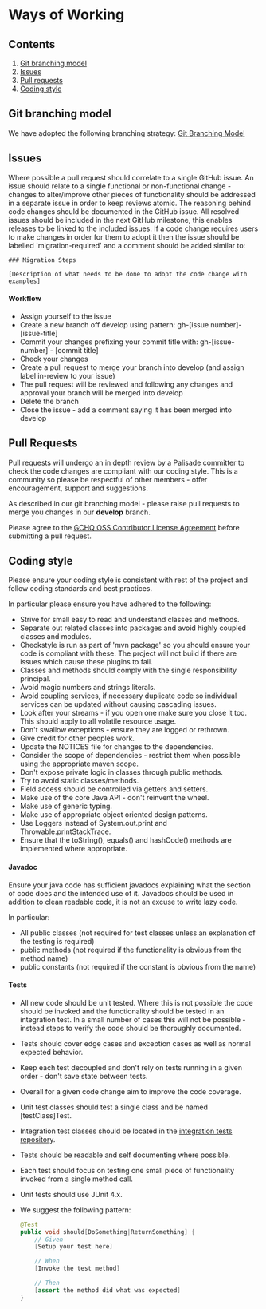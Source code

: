 # Ways of Working

## Contents
1. [Git branching model](#git-branching-model)
1. [Issues](#issues)
1. [Pull requests](#pull-requests)
1. [Coding style](#coding-style)

## Git branching model
We have adopted the following branching strategy: [Git Branching Model](https://nvie.com/files/Git-branching-model.pdf)

## Issues 
Where possible a pull request should correlate to a single GitHub issue. An issue should relate to a single functional or non-functional change - changes to alter/improve other pieces of functionality should be addressed in a separate issue in order to keep reviews atomic.
The reasoning behind code changes should be documented in the GitHub issue. 
All resolved issues should be included in the next GitHub milestone, this enables releases to be linked to the included issues.
If a code change requires users to make changes in order for them to adopt it then the issue should be labelled 'migration-required' and a comment should be added similar to:

```
### Migration Steps

[Description of what needs to be done to adopt the code change with examples]
```

#### Workflow
* Assign yourself to the issue
* Create a new branch off develop using pattern: gh-[issue number]-[issue-title]
* Commit your changes prefixing your commit title with: gh-[issue-number] - [commit title]
* Check your changes
* Create a pull request to merge your branch into develop (and assign label in-review to your issue)
* The pull request will be reviewed and following any changes and approval your branch will be merged into develop
* Delete the branch
* Close the issue - add a comment saying it has been merged into develop

## Pull Requests
Pull requests will undergo an in depth review by a Palisade committer to check the code changes are compliant with our coding style. This is a community so please be respectful of other members - offer encouragement, support and suggestions. 

As described in our git branching model - please raise pull requests to merge you changes in our **develop** branch.

Please agree to the [GCHQ OSS Contributor License Agreement](https://github.com/GovernmentCommunicationsHeadquarters/Gaffer/wiki/GCHQ-OSS-Contributor-License-Agreement-V1.0) before submitting a pull request.

## Coding style
Please ensure your coding style is consistent with rest of the project and follow coding standards and best practices.

In particular please ensure you have adhered to the following:
* Strive for small easy to read and understand classes and methods.
* Separate out related classes into packages and avoid highly coupled classes and modules.
* Checkstyle is run as part of 'mvn package' so you should ensure your code is compliant with these. The project will not build if there are issues which cause these plugins to fail.
* Classes and methods should comply with the single responsibility principal.
* Avoid magic numbers and strings literals.
* Avoid coupling services, if necessary duplicate code so individual services can be updated without causing cascading issues.
* Look after your streams - if you open one make sure you close it too. This should apply to all volatile resource usage.
* Don't swallow exceptions - ensure they are logged or rethrown.
* Give credit for other peoples work.
* Update the NOTICES file for changes to the dependencies.
* Consider the scope of dependencies - restrict them when possible using the appropriate maven scope.
* Don't expose private logic in classes through public methods.
* Try to avoid static classes/methods.
* Field access should be controlled via getters and setters.
* Make use of the core Java API - don't reinvent the wheel.
* Make use of generic typing.
* Make use of appropriate object oriented design patterns.
* Use Loggers instead of System.out.print and Throwable.printStackTrace.
* Ensure that the toString(), equals() and hashCode() methods are implemented where appropriate.

#### Javadoc
Ensure your java code has sufficient javadocs explaining what the section of code does and the intended use of it. Javadocs should be used in addition to clean readable code, it is not an excuse to write lazy code.

In particular:
* All public classes (not required for test classes unless an explanation of the testing is required)
* public methods (not required if the functionality is obvious from the method name)
* public constants (not required if the constant is obvious from the name)

#### Tests
* All new code should be unit tested. Where this is not possible the code should be invoked and the functionality should be tested in an integration test. In a small number of cases this will not be possible - instead steps to verify the code should be thoroughly documented.
* Tests should cover edge cases and exception cases as well as normal expected behavior.
* Keep each test decoupled and don't rely on tests running in a given order - don't save state between tests.
* Overall for a given code change aim to improve the code coverage.
* Unit test classes should test a single class and be named [testClass]Test.
* Integration test classes should be located in the [integration tests repository](https://github.com/gchq/Palisade-integration-tests).
* Tests should be readable and self documenting where possible. 
* Each test should focus on testing one small piece of functionality invoked from a single method call. 
* Unit tests should use JUnit 4.x.
* We suggest the following pattern:

  ```java
  @Test
  public void should[DoSomething|ReturnSomething] {
      // Given
      [Setup your test here]

      // When
      [Invoke the test method]

      // Then
      [assert the method did what was expected]
  }
  ```